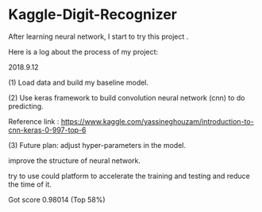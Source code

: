 # Kaggle-Digit-Recognizer

After learning neural network, I start to try this project <digit recognizer>.

Here is a log about the process of my project:

2018.9.12

(1) Load data and build my baseline model.

(2) Use keras framework to build convolution neural network (cnn) to do predicting.

Reference link : https://www.kaggle.com/yassineghouzam/introduction-to-cnn-keras-0-997-top-6

(3) Future plan: adjust hyper-parameters in the model.

improve the structure of neural network.

try to use could platform to accelerate the training and testing and reduce the time of it.

Got score 0.98014 (Top 58%)
